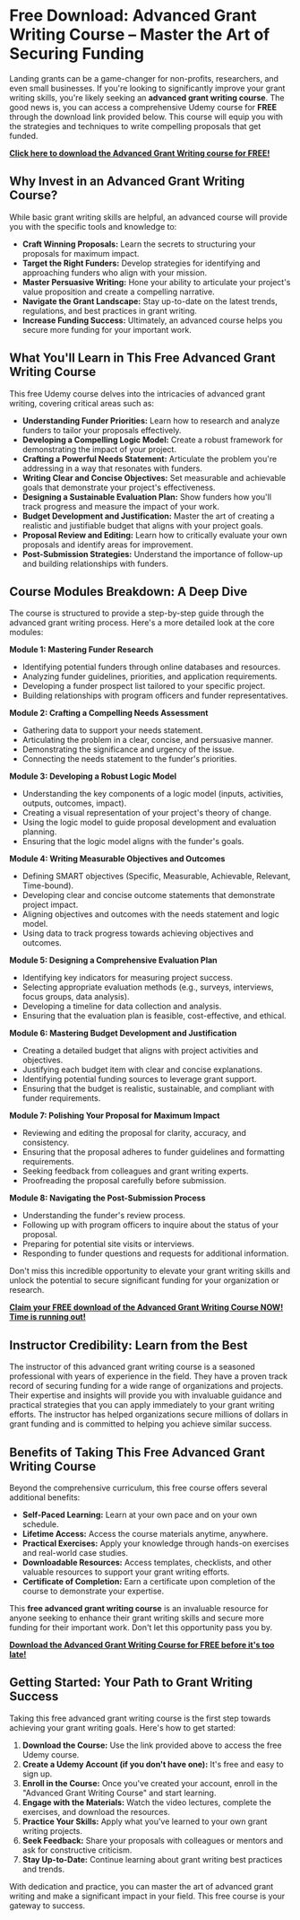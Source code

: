 # Free Download: Advanced Grant Writing Course – Master the Art of Securing Funding

Landing grants can be a game-changer for non-profits, researchers, and even small businesses. If you're looking to significantly improve your grant writing skills, you're likely seeking an **advanced grant writing course**. The good news is, you can access a comprehensive Udemy course for **FREE** through the download link provided below. This course will equip you with the strategies and techniques to write compelling proposals that get funded.

[**Click here to download the Advanced Grant Writing course for FREE!**](https://udemywork.com/advanced-grant-writing-course)

## Why Invest in an Advanced Grant Writing Course?

While basic grant writing skills are helpful, an advanced course will provide you with the specific tools and knowledge to:

*   **Craft Winning Proposals:** Learn the secrets to structuring your proposals for maximum impact.
*   **Target the Right Funders:** Develop strategies for identifying and approaching funders who align with your mission.
*   **Master Persuasive Writing:** Hone your ability to articulate your project's value proposition and create a compelling narrative.
*   **Navigate the Grant Landscape:** Stay up-to-date on the latest trends, regulations, and best practices in grant writing.
*   **Increase Funding Success:** Ultimately, an advanced course helps you secure more funding for your important work.

## What You'll Learn in This Free Advanced Grant Writing Course

This free Udemy course delves into the intricacies of advanced grant writing, covering critical areas such as:

*   **Understanding Funder Priorities:** Learn how to research and analyze funders to tailor your proposals effectively.
*   **Developing a Compelling Logic Model:** Create a robust framework for demonstrating the impact of your project.
*   **Crafting a Powerful Needs Statement:** Articulate the problem you're addressing in a way that resonates with funders.
*   **Writing Clear and Concise Objectives:** Set measurable and achievable goals that demonstrate your project's effectiveness.
*   **Designing a Sustainable Evaluation Plan:** Show funders how you'll track progress and measure the impact of your work.
*   **Budget Development and Justification:** Master the art of creating a realistic and justifiable budget that aligns with your project goals.
*   **Proposal Review and Editing:** Learn how to critically evaluate your own proposals and identify areas for improvement.
*   **Post-Submission Strategies:** Understand the importance of follow-up and building relationships with funders.

## Course Modules Breakdown: A Deep Dive

The course is structured to provide a step-by-step guide through the advanced grant writing process. Here's a more detailed look at the core modules:

**Module 1: Mastering Funder Research**

*   Identifying potential funders through online databases and resources.
*   Analyzing funder guidelines, priorities, and application requirements.
*   Developing a funder prospect list tailored to your specific project.
*   Building relationships with program officers and funder representatives.

**Module 2: Crafting a Compelling Needs Assessment**

*   Gathering data to support your needs statement.
*   Articulating the problem in a clear, concise, and persuasive manner.
*   Demonstrating the significance and urgency of the issue.
*   Connecting the needs statement to the funder's priorities.

**Module 3: Developing a Robust Logic Model**

*   Understanding the key components of a logic model (inputs, activities, outputs, outcomes, impact).
*   Creating a visual representation of your project's theory of change.
*   Using the logic model to guide proposal development and evaluation planning.
*   Ensuring that the logic model aligns with the funder's goals.

**Module 4: Writing Measurable Objectives and Outcomes**

*   Defining SMART objectives (Specific, Measurable, Achievable, Relevant, Time-bound).
*   Developing clear and concise outcome statements that demonstrate project impact.
*   Aligning objectives and outcomes with the needs statement and logic model.
*   Using data to track progress towards achieving objectives and outcomes.

**Module 5: Designing a Comprehensive Evaluation Plan**

*   Identifying key indicators for measuring project success.
*   Selecting appropriate evaluation methods (e.g., surveys, interviews, focus groups, data analysis).
*   Developing a timeline for data collection and analysis.
*   Ensuring that the evaluation plan is feasible, cost-effective, and ethical.

**Module 6: Mastering Budget Development and Justification**

*   Creating a detailed budget that aligns with project activities and objectives.
*   Justifying each budget item with clear and concise explanations.
*   Identifying potential funding sources to leverage grant support.
*   Ensuring that the budget is realistic, sustainable, and compliant with funder requirements.

**Module 7: Polishing Your Proposal for Maximum Impact**

*   Reviewing and editing the proposal for clarity, accuracy, and consistency.
*   Ensuring that the proposal adheres to funder guidelines and formatting requirements.
*   Seeking feedback from colleagues and grant writing experts.
*   Proofreading the proposal carefully before submission.

**Module 8: Navigating the Post-Submission Process**

*   Understanding the funder's review process.
*   Following up with program officers to inquire about the status of your proposal.
*   Preparing for potential site visits or interviews.
*   Responding to funder questions and requests for additional information.

Don't miss this incredible opportunity to elevate your grant writing skills and unlock the potential to secure significant funding for your organization or research.

[**Claim your FREE download of the Advanced Grant Writing Course NOW! Time is running out!**](https://udemywork.com/advanced-grant-writing-course)

## Instructor Credibility: Learn from the Best

The instructor of this advanced grant writing course is a seasoned professional with years of experience in the field. They have a proven track record of securing funding for a wide range of organizations and projects. Their expertise and insights will provide you with invaluable guidance and practical strategies that you can apply immediately to your grant writing efforts. The instructor has helped organizations secure millions of dollars in grant funding and is committed to helping you achieve similar success.

## Benefits of Taking This Free Advanced Grant Writing Course

Beyond the comprehensive curriculum, this free course offers several additional benefits:

*   **Self-Paced Learning:** Learn at your own pace and on your own schedule.
*   **Lifetime Access:** Access the course materials anytime, anywhere.
*   **Practical Exercises:** Apply your knowledge through hands-on exercises and real-world case studies.
*   **Downloadable Resources:** Access templates, checklists, and other valuable resources to support your grant writing efforts.
*   **Certificate of Completion:** Earn a certificate upon completion of the course to demonstrate your expertise.

This **free advanced grant writing course** is an invaluable resource for anyone seeking to enhance their grant writing skills and secure more funding for their important work. Don't let this opportunity pass you by.

[**Download the Advanced Grant Writing Course for FREE before it's too late!**](https://udemywork.com/advanced-grant-writing-course)

## Getting Started: Your Path to Grant Writing Success

Taking this free advanced grant writing course is the first step towards achieving your grant writing goals. Here's how to get started:

1.  **Download the Course:** Use the link provided above to access the free Udemy course.
2.  **Create a Udemy Account (if you don't have one):** It's free and easy to sign up.
3.  **Enroll in the Course:** Once you've created your account, enroll in the "Advanced Grant Writing Course" and start learning.
4.  **Engage with the Materials:** Watch the video lectures, complete the exercises, and download the resources.
5.  **Practice Your Skills:** Apply what you've learned to your own grant writing projects.
6.  **Seek Feedback:** Share your proposals with colleagues or mentors and ask for constructive criticism.
7.  **Stay Up-to-Date:** Continue learning about grant writing best practices and trends.

With dedication and practice, you can master the art of advanced grant writing and make a significant impact in your field. This free course is your gateway to success.
